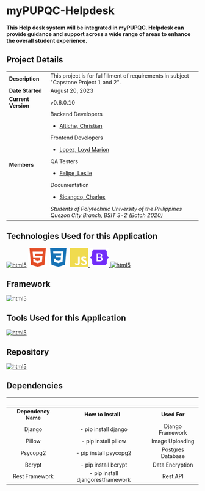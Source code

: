 # myPUPQC-Helpdesk

**This Help desk system will be integrated in myPUPQC. Helpdesk can provide guidance and support across a wide range of areas to enhance the overall student experience.**

## Project Details

|                     |                     |
| ------------------- | --------------------|
| **Description**     | This project is for fullfillment of requirements in subject "Capstone Project 1 and 2". |
| **Date Started**    | August 20, 2023 |
| **Current Version** | v0.6.0.10| 
| **Members**         | Backend Developers<ul><li>[Altiche, Christian](https://github.com/papichans)</li></ul>Frontend Developers<ul><li>[Lopez, Loyd Marion](https://github.com/loydmarionlopez)</li></ul>QA Testers<ul><li>[Felipe, Leslie](https://github.com/Hishori)</li></ul>Documentation<ul><li>[Sicangco, Charles](https://github.com/httpgwapo)</li></ul> _Students of Polytechnic University of the Philippines Quezon City Branch, BSIT 3-2 (Batch 2020)_|



## Technologies Used for this Application

<a href="https://www.python.org/" target="_blank" rel="noreferrer"> <img src="https://cdn.jsdelivr.net/gh/devicons/devicon/icons/python/python-original.svg" alt="html5" width="50" height="50"/></a>
<a href="https://www.w3.org/html/" target="_blank" rel="noreferrer"> <img src="https://raw.githubusercontent.com/devicons/devicon/master/icons/html5/html5-plain.svg" alt="html5" width="50" height="50"/></a>
<a href="https://www.w3schools.com/css/" target="_blank" rel="noreferrer"><img src="https://raw.githubusercontent.com/devicons/devicon/master/icons/css3/css3-plain.svg" alt="css3" width="50" height="50"/></a>
<a href="https://developer.mozilla.org/en-US/docs/Web/JavaScript" target="_blank" rel="noreferrer"> <img src="https://raw.githubusercontent.com/devicons/devicon/master/icons/javascript/javascript-plain.svg" alt="javascript" width="50" height="50"/> </a>
<a href="https://getbootstrap.com" target="_blank" rel="noreferrer"> <img src="https://raw.githubusercontent.com/devicons/devicon/master/icons/bootstrap/bootstrap-plain.svg" alt="bootstrap" width="50" height="50"/> </a>
<a href="https://www.postgresql.org/" target="_blank" rel="noreferrer"> <img src="https://cdn.jsdelivr.net/gh/devicons/devicon/icons/postgresql/postgresql-original.svg" alt="html5" width="50" height="50"/></a>

## Framework
<img src="https://cdn.jsdelivr.net/gh/devicons/devicon/icons/django/django-plain.svg" alt="html5" width="50" height="50"/>
        
## Tools Used for this Application

<a href="https://code.visualstudio.com/" target="_blank" rel="noreferrer"> <img src="https://cdn.jsdelivr.net/gh/devicons/devicon/icons/vscode/vscode-original.svg" alt="html5" width="50" height="50"/></a>

## Repository

<a href="https://github.com/PapiChans/PUPQC-Helpdesk" target="_blank" rel="noreferrer"> <img src="https://cdn.jsdelivr.net/gh/devicons/devicon/icons/github/github-original.svg" alt="html5" width="50" height="50"/></a>

## Dependencies

|                     |                     |                     |
| :-----------------: | :-----------------: | :-----------------: |
| **Dependency Name** | **How to Install**  | **Used For** |
| Django | - pip install django | Django Framework|
| Pillow | - pip install pillow | Image Uploading |
| Psycopg2 | - pip install psycopg2 | Postgres Database |
| Bcrypt | - pip install bcrypt | Data Encryption |
| Rest Framework | - pip install djangorestframework | Rest API |




